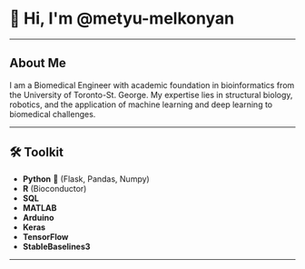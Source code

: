 # 👋 Hi, I'm @metyu-melkonyan

---

## About Me

I am a Biomedical Engineer  with academic foundation in bioinformatics from the University of Toronto-St. George.
My expertise lies in structural biology, robotics, and the application of machine learning and deep learning to biomedical challenges.

---

## 🛠️ Toolkit

- **Python** 🐍 (Flask, Pandas, Numpy)
- **R** (Bioconductor)
- **SQL**
- **MATLAB**
- **Arduino**
- **Keras**
- **TensorFlow**
- **StableBaselines3**

---

<!--
Optional: Add more sections like Projects, Contact, or Fun Facts as you grow your profile!
-->
